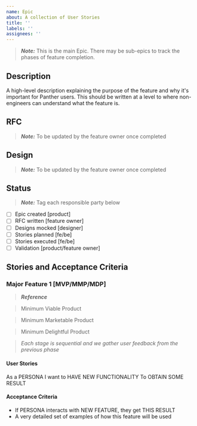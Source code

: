 ```yaml
---
name: Epic
about: A collection of User Stories
title: ''
labels: ''
assignees: ''
---
```


> **_Note:_** This is the main Epic. There may be sub-epics to track the phases of feature completion.

## Description

A high-level description explaining the purpose of the feature and why it's important for Panther users. This should be written at a level to where non-engineers can understand what the feature is.

## RFC

> **_Note:_** To be updated by the feature owner once completed

## Design

> **_Note:_** To be updated by the feature owner once completed

## Status

> **_Note:_** Tag each responsible party below

- [ ] Epic created [product]
- [ ] RFC written [feature owner]
- [ ] Designs mocked [designer]
- [ ] Stories planned [fe/be]
- [ ] Stories executed [fe/be]
- [ ] Validation [product/feature owner]

## Stories and Acceptance Criteria

### Major Feature 1 [MVP/MMP/MDP]

> **_Reference_**

> Minimum Viable Product

> Minimum Marketable Product

> Minimum Delightful Product

> _Each stage is sequential and we gather user feedback from the previous phase_

#### User Stories

As a PERSONA
I want to HAVE NEW FUNCTIONALITY
To OBTAIN SOME RESULT

#### Acceptance Criteria

- If PERSONA interacts with NEW FEATURE, they get THIS RESULT
- A very detailed set of examples of how this feature will be used
